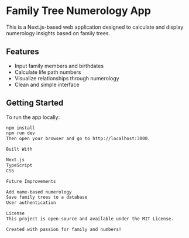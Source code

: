 # Family Tree Numerology App

This is a Next.js-based web application designed to calculate and display numerology insights based on family trees.

## Features
- Input family members and birthdates
- Calculate life path numbers
- Visualize relationships through numerology
- Clean and simple interface

## Getting Started

To run the app locally:

```bash
npm install
npm run dev
Then open your browser and go to http://localhost:3000.

Built With

Next.js
TypeScript
CSS

Future Improvements

Add name-based numerology
Save family trees to a database
User authentication

License
This project is open-source and available under the MIT License.

Created with passion for family and numbers!
